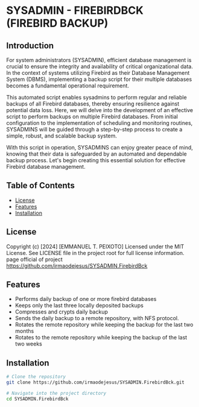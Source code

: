 # SYSADMIN - FIREBIRDBCK (FIREBIRD BACKUP)

## Introduction

For system administrators (SYSADMIN), efficient database management is crucial to ensure the integrity and availability of critical organizational data. In the context of systems utilizing Firebird as their Database Management System (DBMS), implementing a backup script for their multiple databases becomes a fundamental operational requirement.

This automated script enables sysadmins to perform regular and reliable backups of all Firebird databases, thereby ensuring resilience against potential data loss. Here, we will delve into the development of an effective script to perform backups on multiple Firebird databases. From initial configuration to the implementation of scheduling and monitoring routines, SYSADMINS will be guided through a step-by-step process to create a simple, robust, and scalable backup system.

With this script in operation, SYSADMINS can enjoy greater peace of mind, knowing that their data is safeguarded by an automated and dependable backup process. Let's begin creating this essential solution for effective Firebird database management.

## Table of Contents

- [License](#license)
- [Features](#features)
- [Installation](#installation)

## License

Copyright (c) [2024] [EMMANUEL T. PEIXOTO]
Licensed under the MIT License. See LICENSE file in the project root for full license information.
page official of project <https://github.com/irmaodejesus/SYSADMIN.FirebirdBck>

## Features

- Performs daily backup of one or more firebird databases
- Keeps only the last three locally deposited backups
- Compresses and crypts daily backup
- Sends the daily backup to a remote repository, with NFS protocol.
- Rotates the remote repository while keeping the backup for the last two months
- Rotates to the remote repository while keeping the backup of the last two weeks

## Installation

```bash
# Clone the repository
git clone https://github.com/irmaodejesus/SYSADMIN.FirebirdBck.git

# Navigate into the project directory
cd SYSADMIN.FirebirdBck
